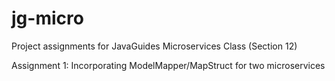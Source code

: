 # jg-micro

Project assignments for JavaGuides Microservices Class (Section 12)

Assignment 1:  Incorporating ModelMapper/MapStruct for two microservices

